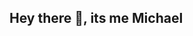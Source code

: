 ## Hey there 👋, its me Michael 

<!--
m a frontend developer and web programmer passionate about building interactive and engaging digital experiences. I love working with React, React Native, Tailwind CSS, Mui, Firebase and MongoDB to bring ideas to life.


- 🔭 I’m currently working on BrainStorm
- 🌱 I’m currently learning Next js $ Typescript
- 👯 I’m looking to collaborate on open source projects
- 🤔 I’m looking for help with anything that can change my life
- 💬 Ask me about React, Frontend Development
- 📫 How to reach me: https://x.com/ClassicMike17
- 😄 Pronouns: ME
- ⚡ Fun fact: i love animes
-->
